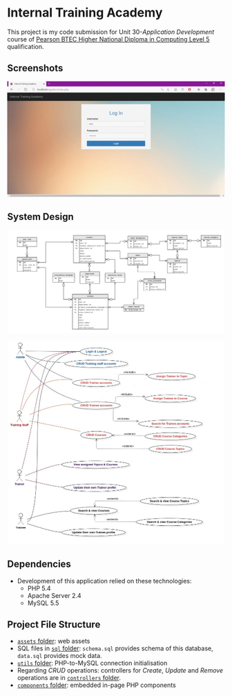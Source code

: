 # Internal Training Academy

This project is my code submission for Unit 30-*Application Development* course of [Pearson BTEC Higher National Diploma in Computing Level 5](https://qualifications.pearson.com/en/qualifications/btec-higher-nationals.html) qualification. 

## Screenshots

![Front-end screenshots](/docs/screenshots/screenshots.gif)

## System Design

![ERD](/docs/ERD(transparent).png)

![Use Case Diagram](/docs/use_case_diagram.png)

## Dependencies
- Development of this application relied on these technologies: 
    - PHP 5.4
    - Apache Server 2.4
    - MySQL 5.5 
    
## Project File Structure
- [`assets` folder](./assets): web assets
- SQL files in [`sql` folder](./sql): `schema.sql` provides schema of this database, `data.sql` provides mock data. 
- [`utils` folder](./utils): PHP-to-MySQL connection initialisation
- Regarding *CRUD* operations: controllers for *Create*, *Update* and *Remove* operations are in [`controllers` folder](./controllers).
- [`components` folder](./components): embedded in-page PHP components
